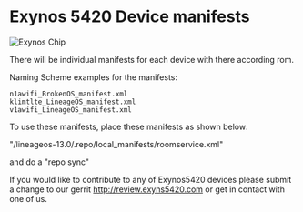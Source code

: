 # Exynos 5420 Device manifests

![Exynos Chip](http://www.androidcentral.com/sites/androidcentral.com/files/postimages/9274/exynos-5-octa.jpg)

There will be individual manifests for each device with there according rom.

Naming Scheme examples for the manifests:
```
n1awifi_BrokenOS_manifest.xml
klimtlte_LineageOS_manifest.xml
v1awifi_LineageOS_manifest.xml
```

To use these manifests, place these manifests as shown below:

"/lineageos-13.0/.repo/local_manifests/roomservice.xml"

and do a "repo sync"

If you would like to contribute to any of Exynos5420 devices please submit a change to our gerrit http://review.exyns5420.com or get in contact with one of us.

